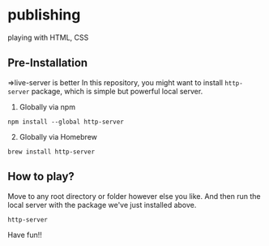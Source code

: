 # publishing

playing with HTML, CSS

## Pre-Installation
=>live-server is better
In this repository, you might want to install
`http-server` package, which is simple but powerful local server.

1. Globally via npm

```
npm install --global http-server
```

2. Globally via Homebrew

```
brew install http-server
```

## How to play?

Move to any root directory or folder however else you like. And then run the local server with the package we've just installed above.

```
http-server
```

Have fun!!
